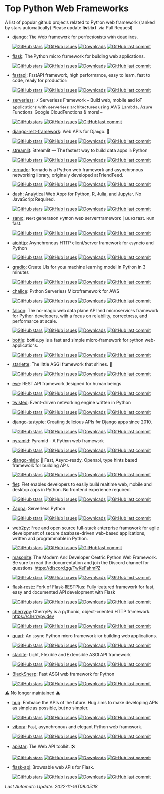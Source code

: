 # Top Python Web Frameworks
A list of popular github projects related to Python web framework (ranked by stars automatically)
Please update **list.txt** (via Pull Request)

- [django](https://github.com/django/django): The Web framework for perfectionists with deadlines. 

  [![GitHub stars](https://img.shields.io/github/stars/django/django.svg?style=social)](https://github.com/django/django) [![GitHub issues](https://img.shields.io/github/issues/django/django.svg)](https://github.com/django/django/issues) [![Downloads](https://img.shields.io/pypi/dw/Django)](https://pypi.org/project/Django/) [![GitHub last commit](https://img.shields.io/github/last-commit/django/django)](https://github.com/django/django/commits) 
- [flask](https://github.com/pallets/flask): The Python micro framework for building web applications. 

  [![GitHub stars](https://img.shields.io/github/stars/pallets/flask.svg?style=social)](https://github.com/pallets/flask) [![GitHub issues](https://img.shields.io/github/issues/pallets/flask.svg)](https://github.com/pallets/flask/issues) [![Downloads](https://img.shields.io/pypi/dw/Flask)](https://pypi.org/project/Flask/) [![GitHub last commit](https://img.shields.io/github/last-commit/pallets/flask)](https://github.com/pallets/flask/commits) 
- [fastapi](https://github.com/tiangolo/fastapi): FastAPI framework, high performance, easy to learn, fast to code, ready for production 

  [![GitHub stars](https://img.shields.io/github/stars/tiangolo/fastapi.svg?style=social)](https://github.com/tiangolo/fastapi) [![GitHub issues](https://img.shields.io/github/issues/tiangolo/fastapi.svg)](https://github.com/tiangolo/fastapi/issues) [![Downloads](https://img.shields.io/pypi/dw/fastapi)](https://pypi.org/project/fastapi/) [![GitHub last commit](https://img.shields.io/github/last-commit/tiangolo/fastapi)](https://github.com/tiangolo/fastapi/commits) 
- [serverless](https://github.com/serverless/serverless): ⚡ Serverless Framework – Build web, mobile and IoT applications with serverless architectures using AWS Lambda, Azure Functions, Google CloudFunctions & more! –  

  [![GitHub stars](https://img.shields.io/github/stars/serverless/serverless.svg?style=social)](https://github.com/serverless/serverless) [![GitHub issues](https://img.shields.io/github/issues/serverless/serverless.svg)](https://github.com/serverless/serverless/issues) [![GitHub last commit](https://img.shields.io/github/last-commit/serverless/serverless)](https://github.com/serverless/serverless/commits) 
- [django-rest-framework](https://github.com/encode/django-rest-framework): Web APIs for Django. 🎸 

  [![GitHub stars](https://img.shields.io/github/stars/encode/django-rest-framework.svg?style=social)](https://github.com/encode/django-rest-framework) [![GitHub issues](https://img.shields.io/github/issues/encode/django-rest-framework.svg)](https://github.com/encode/django-rest-framework/issues) [![Downloads](https://img.shields.io/pypi/dw/djangorestframework)](https://pypi.org/project/djangorestframework/) [![GitHub last commit](https://img.shields.io/github/last-commit/encode/django-rest-framework)](https://github.com/encode/django-rest-framework/commits) 
- [streamlit](https://github.com/streamlit/streamlit): Streamlit — The fastest way to build data apps in Python 

  [![GitHub stars](https://img.shields.io/github/stars/streamlit/streamlit.svg?style=social)](https://github.com/streamlit/streamlit) [![GitHub issues](https://img.shields.io/github/issues/streamlit/streamlit.svg)](https://github.com/streamlit/streamlit/issues) [![Downloads](https://img.shields.io/pypi/dw/streamlit)](https://pypi.org/project/streamlit/) [![GitHub last commit](https://img.shields.io/github/last-commit/streamlit/streamlit)](https://github.com/streamlit/streamlit/commits) 
- [tornado](https://github.com/tornadoweb/tornado): Tornado is a Python web framework and asynchronous networking library, originally developed at FriendFeed. 

  [![GitHub stars](https://img.shields.io/github/stars/tornadoweb/tornado.svg?style=social)](https://github.com/tornadoweb/tornado) [![GitHub issues](https://img.shields.io/github/issues/tornadoweb/tornado.svg)](https://github.com/tornadoweb/tornado/issues) [![Downloads](https://img.shields.io/pypi/dw/tornado)](https://pypi.org/project/tornado/) [![GitHub last commit](https://img.shields.io/github/last-commit/tornadoweb/tornado)](https://github.com/tornadoweb/tornado/commits) 
- [dash](https://github.com/plotly/dash): Analytical Web Apps for Python, R, Julia, and Jupyter. No JavaScript Required. 

  [![GitHub stars](https://img.shields.io/github/stars/plotly/dash.svg?style=social)](https://github.com/plotly/dash) [![GitHub issues](https://img.shields.io/github/issues/plotly/dash.svg)](https://github.com/plotly/dash/issues) [![Downloads](https://img.shields.io/pypi/dw/dash)](https://pypi.org/project/dash/) [![GitHub last commit](https://img.shields.io/github/last-commit/plotly/dash)](https://github.com/plotly/dash/commits) 
- [sanic](https://github.com/sanic-org/sanic): Next generation Python web server/framework | Build fast. Run fast. 

  [![GitHub stars](https://img.shields.io/github/stars/sanic-org/sanic.svg?style=social)](https://github.com/sanic-org/sanic) [![GitHub issues](https://img.shields.io/github/issues/sanic-org/sanic.svg)](https://github.com/sanic-org/sanic/issues) [![Downloads](https://img.shields.io/pypi/dw/sanic)](https://pypi.org/project/sanic/) [![GitHub last commit](https://img.shields.io/github/last-commit/sanic-org/sanic)](https://github.com/sanic-org/sanic/commits) 
- [aiohttp](https://github.com/aio-libs/aiohttp): Asynchronous HTTP client/server framework for asyncio and Python 

  [![GitHub stars](https://img.shields.io/github/stars/aio-libs/aiohttp.svg?style=social)](https://github.com/aio-libs/aiohttp) [![GitHub issues](https://img.shields.io/github/issues/aio-libs/aiohttp.svg)](https://github.com/aio-libs/aiohttp/issues) [![Downloads](https://img.shields.io/pypi/dw/aiohttp)](https://pypi.org/project/aiohttp/) [![GitHub last commit](https://img.shields.io/github/last-commit/aio-libs/aiohttp)](https://github.com/aio-libs/aiohttp/commits) 
- [gradio](https://github.com/gradio-app/gradio): Create UIs for your machine learning model in Python in 3 minutes 

  [![GitHub stars](https://img.shields.io/github/stars/gradio-app/gradio.svg?style=social)](https://github.com/gradio-app/gradio) [![GitHub issues](https://img.shields.io/github/issues/gradio-app/gradio.svg)](https://github.com/gradio-app/gradio/issues) [![Downloads](https://img.shields.io/pypi/dw/gradio)](https://pypi.org/project/gradio/) [![GitHub last commit](https://img.shields.io/github/last-commit/gradio-app/gradio)](https://github.com/gradio-app/gradio/commits) 
- [chalice](https://github.com/aws/chalice): Python Serverless Microframework for AWS 

  [![GitHub stars](https://img.shields.io/github/stars/aws/chalice.svg?style=social)](https://github.com/aws/chalice) [![GitHub issues](https://img.shields.io/github/issues/aws/chalice.svg)](https://github.com/aws/chalice/issues) [![Downloads](https://img.shields.io/pypi/dw/chalice)](https://pypi.org/project/chalice/) [![GitHub last commit](https://img.shields.io/github/last-commit/aws/chalice)](https://github.com/aws/chalice/commits) 
- [falcon](https://github.com/falconry/falcon): The no-magic web data plane API and microservices framework for Python developers, with a focus on reliability, correctness, and performance at scale. 

  [![GitHub stars](https://img.shields.io/github/stars/falconry/falcon.svg?style=social)](https://github.com/falconry/falcon) [![GitHub issues](https://img.shields.io/github/issues/falconry/falcon.svg)](https://github.com/falconry/falcon/issues) [![Downloads](https://img.shields.io/pypi/dw/falcon)](https://pypi.org/project/falcon/) [![GitHub last commit](https://img.shields.io/github/last-commit/falconry/falcon)](https://github.com/falconry/falcon/commits) 
- [bottle](https://github.com/bottlepy/bottle): bottle.py is a fast and simple micro-framework for python web-applications. 

  [![GitHub stars](https://img.shields.io/github/stars/bottlepy/bottle.svg?style=social)](https://github.com/bottlepy/bottle) [![GitHub issues](https://img.shields.io/github/issues/bottlepy/bottle.svg)](https://github.com/bottlepy/bottle/issues) [![Downloads](https://img.shields.io/pypi/dw/bottle)](https://pypi.org/project/bottle/) [![GitHub last commit](https://img.shields.io/github/last-commit/bottlepy/bottle)](https://github.com/bottlepy/bottle/commits) 
- [starlette](https://github.com/encode/starlette): The little ASGI framework that shines. 🌟 

  [![GitHub stars](https://img.shields.io/github/stars/encode/starlette.svg?style=social)](https://github.com/encode/starlette) [![GitHub issues](https://img.shields.io/github/issues/encode/starlette.svg)](https://github.com/encode/starlette/issues) [![Downloads](https://img.shields.io/pypi/dw/starlette)](https://pypi.org/project/starlette/) [![GitHub last commit](https://img.shields.io/github/last-commit/encode/starlette)](https://github.com/encode/starlette/commits) 
- [eve](https://github.com/pyeve/eve): REST API framework designed for human beings 

  [![GitHub stars](https://img.shields.io/github/stars/pyeve/eve.svg?style=social)](https://github.com/pyeve/eve) [![GitHub issues](https://img.shields.io/github/issues/pyeve/eve.svg)](https://github.com/pyeve/eve/issues) [![Downloads](https://img.shields.io/pypi/dw/Eve)](https://pypi.org/project/Eve/) [![GitHub last commit](https://img.shields.io/github/last-commit/pyeve/eve)](https://github.com/pyeve/eve/commits) 
- [twisted](https://github.com/twisted/twisted): Event-driven networking engine written in Python. 

  [![GitHub stars](https://img.shields.io/github/stars/twisted/twisted.svg?style=social)](https://github.com/twisted/twisted) [![GitHub issues](https://img.shields.io/github/issues/twisted/twisted.svg)](https://github.com/twisted/twisted/issues) [![Downloads](https://img.shields.io/pypi/dw/twisted)](https://pypi.org/project/twisted/) [![GitHub last commit](https://img.shields.io/github/last-commit/twisted/twisted)](https://github.com/twisted/twisted/commits) 
- [django-tastypie](https://github.com/django-tastypie/django-tastypie): Creating delicious APIs for Django apps since 2010. 

  [![GitHub stars](https://img.shields.io/github/stars/django-tastypie/django-tastypie.svg?style=social)](https://github.com/django-tastypie/django-tastypie) [![GitHub issues](https://img.shields.io/github/issues/django-tastypie/django-tastypie.svg)](https://github.com/django-tastypie/django-tastypie/issues) [![Downloads](https://img.shields.io/pypi/dw/django-tastypie)](https://pypi.org/project/django-tastypie/) [![GitHub last commit](https://img.shields.io/github/last-commit/django-tastypie/django-tastypie)](https://github.com/django-tastypie/django-tastypie/commits) 
- [pyramid](https://github.com/Pylons/pyramid): Pyramid - A Python web framework 

  [![GitHub stars](https://img.shields.io/github/stars/Pylons/pyramid.svg?style=social)](https://github.com/Pylons/pyramid) [![GitHub issues](https://img.shields.io/github/issues/Pylons/pyramid.svg)](https://github.com/Pylons/pyramid/issues) [![Downloads](https://img.shields.io/pypi/dw/pyramid)](https://pypi.org/project/pyramid/) [![GitHub last commit](https://img.shields.io/github/last-commit/Pylons/pyramid)](https://github.com/Pylons/pyramid/commits) 
- [django-ninja](https://github.com/vitalik/django-ninja): 💨  Fast, Async-ready, Openapi, type hints based framework for building APIs 

  [![GitHub stars](https://img.shields.io/github/stars/vitalik/django-ninja.svg?style=social)](https://github.com/vitalik/django-ninja) [![GitHub issues](https://img.shields.io/github/issues/vitalik/django-ninja.svg)](https://github.com/vitalik/django-ninja/issues) [![Downloads](https://img.shields.io/pypi/dw/django-ninja)](https://pypi.org/project/django-ninja/) [![GitHub last commit](https://img.shields.io/github/last-commit/vitalik/django-ninja)](https://github.com/vitalik/django-ninja/commits) 
- [flet](https://github.com/flet-dev/flet): Flet enables developers to easily build realtime web, mobile and desktop apps in Python. No frontend experience required. 

  [![GitHub stars](https://img.shields.io/github/stars/flet-dev/flet.svg?style=social)](https://github.com/flet-dev/flet) [![GitHub issues](https://img.shields.io/github/issues/flet-dev/flet.svg)](https://github.com/flet-dev/flet/issues) [![Downloads](https://img.shields.io/pypi/dw/flet)](https://pypi.org/project/flet/) [![GitHub last commit](https://img.shields.io/github/last-commit/flet-dev/flet)](https://github.com/flet-dev/flet/commits) 
- [Zappa](https://github.com/zappa/Zappa): Serverless Python  

  [![GitHub stars](https://img.shields.io/github/stars/zappa/Zappa.svg?style=social)](https://github.com/zappa/Zappa) [![GitHub issues](https://img.shields.io/github/issues/zappa/Zappa.svg)](https://github.com/zappa/Zappa/issues) [![Downloads](https://img.shields.io/pypi/dw/zappa)](https://pypi.org/project/zappa/) [![GitHub last commit](https://img.shields.io/github/last-commit/zappa/Zappa)](https://github.com/zappa/Zappa/commits) 
- [web2py](https://github.com/web2py/web2py): Free and open source full-stack enterprise framework for agile development of secure database-driven web-based applications, written and programmable in Python. 

  [![GitHub stars](https://img.shields.io/github/stars/web2py/web2py.svg?style=social)](https://github.com/web2py/web2py) [![GitHub issues](https://img.shields.io/github/issues/web2py/web2py.svg)](https://github.com/web2py/web2py/issues) [![GitHub last commit](https://img.shields.io/github/last-commit/web2py/web2py)](https://github.com/web2py/web2py/commits) 
- [masonite](https://github.com/MasoniteFramework/masonite): The Modern And Developer Centric Python Web Framework. Be sure to read the documentation and join the Discord channel for questions: https://discord.gg/TwKeFahmPZ 

  [![GitHub stars](https://img.shields.io/github/stars/MasoniteFramework/masonite.svg?style=social)](https://github.com/MasoniteFramework/masonite) [![GitHub issues](https://img.shields.io/github/issues/MasoniteFramework/masonite.svg)](https://github.com/MasoniteFramework/masonite/issues) [![Downloads](https://img.shields.io/pypi/dw/masonite)](https://pypi.org/project/masonite/) [![GitHub last commit](https://img.shields.io/github/last-commit/MasoniteFramework/masonite)](https://github.com/MasoniteFramework/masonite/commits) 
- [flask-restx](https://github.com/python-restx/flask-restx): Fork of Flask-RESTPlus: Fully featured framework for fast, easy and documented API development with Flask 

  [![GitHub stars](https://img.shields.io/github/stars/python-restx/flask-restx.svg?style=social)](https://github.com/python-restx/flask-restx) [![GitHub issues](https://img.shields.io/github/issues/python-restx/flask-restx.svg)](https://github.com/python-restx/flask-restx/issues) [![Downloads](https://img.shields.io/pypi/dw/flask-restx)](https://pypi.org/project/flask-restx/) [![GitHub last commit](https://img.shields.io/github/last-commit/python-restx/flask-restx)](https://github.com/python-restx/flask-restx/commits) 
- [cherrypy](https://github.com/cherrypy/cherrypy): CherryPy is a pythonic, object-oriented HTTP framework.      https://cherrypy.dev 

  [![GitHub stars](https://img.shields.io/github/stars/cherrypy/cherrypy.svg?style=social)](https://github.com/cherrypy/cherrypy) [![GitHub issues](https://img.shields.io/github/issues/cherrypy/cherrypy.svg)](https://github.com/cherrypy/cherrypy/issues) [![Downloads](https://img.shields.io/pypi/dw/CherryPy)](https://pypi.org/project/CherryPy/) [![GitHub last commit](https://img.shields.io/github/last-commit/cherrypy/cherrypy)](https://github.com/cherrypy/cherrypy/commits) 
- [quart](https://github.com/pallets/quart): An async Python micro framework for building web applications.  

  [![GitHub stars](https://img.shields.io/github/stars/pallets/quart.svg?style=social)](https://github.com/pallets/quart) [![GitHub issues](https://img.shields.io/github/issues/pallets/quart.svg)](https://github.com/pallets/quart/issues) [![Downloads](https://img.shields.io/pypi/dw/quart)](https://pypi.org/project/quart/) [![GitHub last commit](https://img.shields.io/github/last-commit/pallets/quart)](https://github.com/pallets/quart/commits) 
- [starlite](https://github.com/starlite-api/starlite): Light, Flexible and Extensible ASGI API framework 

  [![GitHub stars](https://img.shields.io/github/stars/starlite-api/starlite.svg?style=social)](https://github.com/starlite-api/starlite) [![GitHub issues](https://img.shields.io/github/issues/starlite-api/starlite.svg)](https://github.com/starlite-api/starlite/issues) [![Downloads](https://img.shields.io/pypi/dw/starlite)](https://pypi.org/project/starlite/) [![GitHub last commit](https://img.shields.io/github/last-commit/starlite-api/starlite)](https://github.com/starlite-api/starlite/commits) 
- [BlackSheep](https://github.com/Neoteroi/BlackSheep): Fast ASGI web framework for Python 

  [![GitHub stars](https://img.shields.io/github/stars/Neoteroi/BlackSheep.svg?style=social)](https://github.com/Neoteroi/BlackSheep) [![GitHub issues](https://img.shields.io/github/issues/Neoteroi/BlackSheep.svg)](https://github.com/Neoteroi/BlackSheep/issues) [![Downloads](https://img.shields.io/pypi/dw/blacksheep)](https://pypi.org/project/blacksheep/) [![GitHub last commit](https://img.shields.io/github/last-commit/Neoteroi/BlackSheep)](https://github.com/Neoteroi/BlackSheep/commits) 

⚠️ No longer maintained ⚠️

- [hug](https://github.com/hugapi/hug): Embrace the APIs of the future. Hug aims to make developing APIs as simple as possible, but no simpler. 

  [![GitHub stars](https://img.shields.io/github/stars/hugapi/hug.svg?style=social)](https://github.com/hugapi/hug) [![GitHub issues](https://img.shields.io/github/issues/hugapi/hug.svg)](https://github.com/hugapi/hug/issues) [![Downloads](https://img.shields.io/pypi/dw/hug)](https://pypi.org/project/hug/) [![GitHub last commit](https://img.shields.io/github/last-commit/hugapi/hug)](https://github.com/hugapi/hug/commits) 
- [vibora](https://github.com/vibora-io/vibora): Fast, asynchronous and elegant Python web framework. 

  [![GitHub stars](https://img.shields.io/github/stars/vibora-io/vibora.svg?style=social)](https://github.com/vibora-io/vibora) [![GitHub issues](https://img.shields.io/github/issues/vibora-io/vibora.svg)](https://github.com/vibora-io/vibora/issues) [![Downloads](https://img.shields.io/pypi/dw/vibora)](https://pypi.org/project/vibora/) [![GitHub last commit](https://img.shields.io/github/last-commit/vibora-io/vibora)](https://github.com/vibora-io/vibora/commits) 
- [apistar](https://github.com/encode/apistar): The Web API toolkit. 🛠 

  [![GitHub stars](https://img.shields.io/github/stars/encode/apistar.svg?style=social)](https://github.com/encode/apistar) [![GitHub issues](https://img.shields.io/github/issues/encode/apistar.svg)](https://github.com/encode/apistar/issues) [![Downloads](https://img.shields.io/pypi/dw/apistar)](https://pypi.org/project/apistar/) [![GitHub last commit](https://img.shields.io/github/last-commit/encode/apistar)](https://github.com/encode/apistar/commits) 
- [flask-api](https://github.com/flask-api/flask-api): Browsable web APIs for Flask. 

  [![GitHub stars](https://img.shields.io/github/stars/flask-api/flask-api.svg?style=social)](https://github.com/flask-api/flask-api) [![GitHub issues](https://img.shields.io/github/issues/flask-api/flask-api.svg)](https://github.com/flask-api/flask-api/issues) [![Downloads](https://img.shields.io/pypi/dw/Flask-API)](https://pypi.org/project/Flask-API/) [![GitHub last commit](https://img.shields.io/github/last-commit/flask-api/flask-api)](https://github.com/flask-api/flask-api/commits) 

*Last Automatic Update: 2022-11-16T08:05:18*